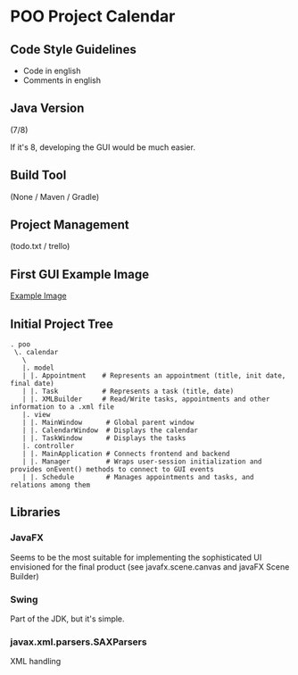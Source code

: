 # POO Project Calendar

## Code Style Guidelines
- Code in english
- Comments in english

## Java Version
(7/8)

If it's 8, developing the GUI would be much easier.

## Build Tool
(None / Maven / Gradle)

## Project Management
(todo.txt / trello)

## First GUI Example Image
[Example Image](./example.png)

## Initial Project Tree
```
. poo
 \. calendar
   \
   |. model
   | |. Appointment    # Represents an appointment (title, init date, final date)
   | |. Task           # Represents a task (title, date)
   | |. XMLBuilder     # Read/Write tasks, appointments and other information to a .xml file
   |. view
   | |. MainWindow      # Global parent window
   | |. CalendarWindow  # Displays the calendar
   | |. TaskWindow      # Displays the tasks
   |. controller
   | |. MainApplication # Connects frontend and backend
   | |. Manager         # Wraps user-session initialization and provides onEvent() methods to connect to GUI events
   | |. Schedule        # Manages appointments and tasks, and relations among them
```

## Libraries
### JavaFX
Seems to be the most suitable for implementing the sophisticated UI envisioned for the final product (see javafx.scene.canvas and javaFX Scene Builder)

### Swing
Part of the JDK, but it's simple.

### javax.xml.parsers.SAXParsers
XML handling
